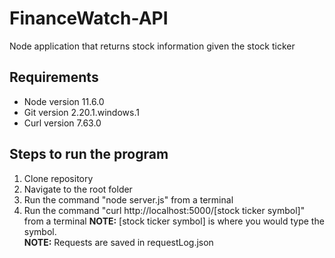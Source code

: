# FinanceWatch-API
Node application that returns stock information given the stock ticker 

## Requirements
* Node version 11.6.0
* Git version 2.20.1.windows.1
* Curl version 7.63.0 

## Steps to run the program
1. Clone repository
2. Navigate to the root folder
3. Run the command "node server.js" from a terminal
4. Run the command "curl http://localhost:5000/[stock ticker symbol]" from a terminal **NOTE:** [stock ticker symbol] is where you would type the symbol.<br/>
**NOTE:** Requests are saved in requestLog.json
